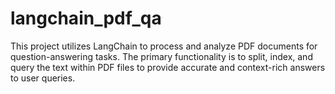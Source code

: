 # langchain_pdf_qa
This project utilizes LangChain to process and analyze PDF documents for question-answering tasks. The primary functionality is to split, index, and query the text within PDF files to provide accurate and context-rich answers to user queries.
